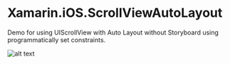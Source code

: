 # Xamarin.iOS.ScrollViewAutoLayout
Demo for using UIScrollView with Auto Layout without Storyboard using programmatically set constraints.

![alt text](https://github.com/bobekhj/Xamarin.iOS.ScrollViewAutoLayout/blob/master/assets/uiscrollautolayout.gif?raw=true "Gif")

